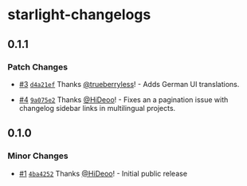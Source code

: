 # starlight-changelogs

## 0.1.1

### Patch Changes

- [#3](https://github.com/HiDeoo/starlight-changelogs/pull/3) [`d4a21ef`](https://github.com/HiDeoo/starlight-changelogs/commit/d4a21ef63507b75fe5f33b5d29a43782f63e171f) Thanks [@trueberryless](https://github.com/trueberryless)! - Adds German UI translations.

- [#4](https://github.com/HiDeoo/starlight-changelogs/pull/4) [`9a075e2`](https://github.com/HiDeoo/starlight-changelogs/commit/9a075e292e108bfa981acd9482e03febdb15c59a) Thanks [@HiDeoo](https://github.com/HiDeoo)! - Fixes an a pagination issue with changelog sidebar links in multilingual projects.

## 0.1.0

### Minor Changes

- [#1](https://github.com/HiDeoo/starlight-changelogs/pull/1) [`4ba4252`](https://github.com/HiDeoo/starlight-changelogs/commit/4ba425264cc4a28a674e2bea225f527a1426d4a8) Thanks [@HiDeoo](https://github.com/HiDeoo)! - Initial public release
